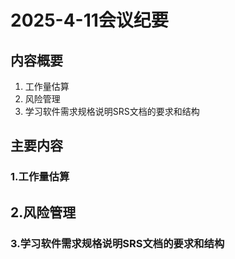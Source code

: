 # 2025-4-11会议纪要

## 内容概要

1. 工作量估算
2. 风险管理
3. 学习软件需求规格说明SRS文档的要求和结构

## 主要内容

### 1.工作量估算

## 2.风险管理

### 3.学习软件需求规格说明SRS文档的要求和结构
